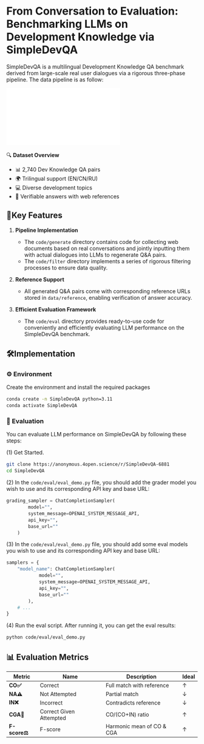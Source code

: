 From Conversation to Evaluation: Benchmarking LLMs on Development Knowledge via SimpleDevQA
=============

SimpleDevQA is a multilingual Development Knowledge QA benchmark derived from large-scale real user dialogues via a rigorous three-phase pipeline. 
The data pipeline is as follow:

![](figure/pipeline_v4.pdf)

🔍 **Dataset Overview**  
- 📊 2,740 Dev Knowledge QA pairs  
- 🌍 Trilingual support (EN/CN/RU)  
- 💻 Diverse development topics  
- 🔗 Verifiable answers with web references 

## 🚀Key Features

1. **Pipeline Implementation**  
   - The `code/generate` directory contains code for collecting web documents based on real conversations and jointly inputting them with actual dialogues into LLMs to regenerate Q&A pairs.  
   - The `code/filter` directory implements a series of rigorous filtering processes to ensure data quality.

2. **Reference Support**  
   - All generated Q&A pairs come with corresponding reference URLs stored in `data/reference`, enabling verification of answer accuracy.

3. **Efficient Evaluation Framework**  
   - The `code/eval` directory provides ready-to-use code for conveniently and efficiently evaluating LLM performance on the SimpleDevQA benchmark.
   
🛠️Implementation
-------------
### ⚙️ Environment
Create the environment and install the required packages
```bash
conda create -n SimpleDevQA python=3.11
conda activate SimpleDevQA
```
### 🧪 Evaluation
You can evaluate LLM performance on SimpleDevQA by following these steps:

(1) Get Started.
```bash
git clone https://anonymous.4open.science/r/SimpleDevQA-6881
cd SimpleDevQA
```

(2) In the `code/eval/eval_demo.py` file, you should add the grader model you wish to use and its corresponding API key and base URL:
```python
grading_sampler = ChatCompletionSampler(
        model="",
        system_message=OPENAI_SYSTEM_MESSAGE_API,  
        api_key="",
        base_url=""
    )
```

(3) In the `code/eval/eval_demo.py` file, you should add some eval models you wish to use and its corresponding API key and base URL:
```python
samplers = { 
    "model_name": ChatCompletionSampler(
            model="",
            system_message=OPENAI_SYSTEM_MESSAGE_API,  
            api_key="",
            base_url=""
        ),
    # ...
}
```

(4) Run the eval script. After running it, you can get the eval results:
```bash
python code/eval/eval_demo.py
```


## 📊 Evaluation Metrics
| Metric      | Name | Description | Ideal |
|-------------|------|-------------|-------|
| **CO✅**      | Correct | Full match with reference | ↑ |
| **NA⚠️**      | Not Attempted | Partial match | ↓ |
| **IN❌**      | Incorrect | Contradicts reference | ↓ |
| **CGA🎯**     | Correct Given Attempted | CO/(CO+IN) ratio | ↑ |
| **F-score⚖️** | F-score | Harmonic mean of CO & CGA | ↑ |

